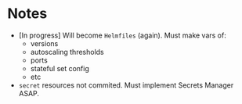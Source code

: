 # Notes

- [In progress] Will become `Helmfiles` (again). Must make vars of:
    - versions
    - autoscaling thresholds
    - ports
    - stateful set config
    - etc
- `secret` resources not commited. Must implement Secrets Manager ASAP.